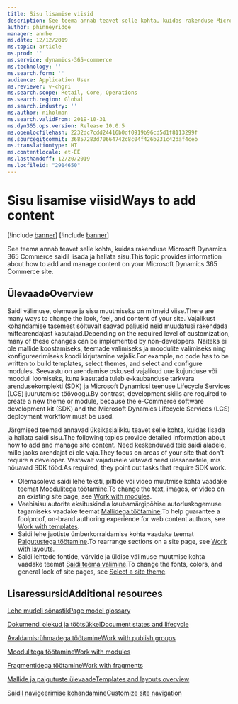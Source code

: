 ```yaml
---
title: Sisu lisamise viisid
description: See teema annab teavet selle kohta, kuidas rakenduse Microsoft Dynamics 365 Commerce saidil lisada ja hallata sisu.
author: phinneyridge
manager: annbe
ms.date: 12/12/2019
ms.topic: article
ms.prod: ''
ms.service: dynamics-365-commerce
ms.technology: ''
ms.search.form: ''
audience: Application User
ms.reviewer: v-chgri
ms.search.scope: Retail, Core, Operations
ms.search.region: Global
ms.search.industry: ''
ms.author: niholman
ms.search.validFrom: 2019-10-31
ms.dyn365.ops.version: Release 10.0.5
ms.openlocfilehash: 2232dc7cdd24416b0df0919b96cd5d1f8113299f
ms.sourcegitcommit: 36857283d70664742c8c04f426b231c42daf4ceb
ms.translationtype: HT
ms.contentlocale: et-EE
ms.lasthandoff: 12/20/2019
ms.locfileid: "2914650"
---
```

# <a name="ways-to-add-content"></a><span data-ttu-id="adb84-103">Sisu lisamise viisid</span><span class="sxs-lookup"><span data-stu-id="adb84-103">Ways to add content</span></span>

[!include [banner](includes/preview-banner.md)]
[!include [banner](includes/banner.md)]

<span data-ttu-id="adb84-104">See teema annab teavet selle kohta, kuidas rakenduse Microsoft Dynamics 365 Commerce saidil lisada ja hallata sisu.</span><span class="sxs-lookup"><span data-stu-id="adb84-104">This topic provides information about how to add and manage content on your Microsoft Dynamics 365 Commerce site.</span></span>

## <a name="overview"></a><span data-ttu-id="adb84-105">Ülevaade</span><span class="sxs-lookup"><span data-stu-id="adb84-105">Overview</span></span>

<span data-ttu-id="adb84-106">Saidi välimuse, olemuse ja sisu muutmiseks on mitmeid viise.</span><span class="sxs-lookup"><span data-stu-id="adb84-106">There are many ways to change the look, feel, and content of your site.</span></span> <span data-ttu-id="adb84-107">Vajalikust kohandamise tasemest sõltuvalt saavad paljusid neid muudatusi rakendada mittearendajast kasutajad.</span><span class="sxs-lookup"><span data-stu-id="adb84-107">Depending on the required level of customization, many of these changes can be implemented by non-developers.</span></span> <span data-ttu-id="adb84-108">Näiteks ei ole mallide koostamiseks, teemade valimiseks ja moodulite valimiseks ning konfigureerimiseks koodi kirjutamine vajalik.</span><span class="sxs-lookup"><span data-stu-id="adb84-108">For example, no code has to be written to build templates, select themes, and select and configure modules.</span></span> <span data-ttu-id="adb84-109">Seevastu on arendamise oskused vajalikud uue kujunduse või mooduli loomiseks, kuna kasutada tuleb e-kaubanduse tarkvara arendusekomplekti (SDK) ja Microsoft Dynamicsi teenuse Lifecycle Services (LCS) juurutamise töövoogu.</span><span class="sxs-lookup"><span data-stu-id="adb84-109">By contrast, development skills are required to create a new theme or module, because the e-Commerce software development kit (SDK) and the Microsoft Dynamics Lifecycle Services (LCS) deployment workflow must be used.</span></span>

<span data-ttu-id="adb84-110">Järgmised teemad annavad üksikasjalikku teavet selle kohta, kuidas lisada ja hallata saidi sisu.</span><span class="sxs-lookup"><span data-stu-id="adb84-110">The following topics provide detailed information about how to add and manage site content.</span></span> <span data-ttu-id="adb84-111">Need keskenduvad teie saidi aladele, mille jaoks arendajat ei ole vaja.</span><span class="sxs-lookup"><span data-stu-id="adb84-111">They focus on areas of your site that don't require a developer.</span></span> <span data-ttu-id="adb84-112">Vastavalt vajadusele viitavad need ülesannetele, mis nõuavad SDK tööd.</span><span class="sxs-lookup"><span data-stu-id="adb84-112">As required, they point out tasks that require SDK work.</span></span>

- <span data-ttu-id="adb84-113">Olemasoleva saidi lehe teksti, piltide või video muutmise kohta vaadake teemat [Moodulitega töötamine](work-with-modules.md).</span><span class="sxs-lookup"><span data-stu-id="adb84-113">To change the text, images, or video on an existing site page, see [Work with modules](work-with-modules.md).</span></span>
- <span data-ttu-id="adb84-114">Veebisisu autorite eksituskindla kaubamärgipõhise autorluskogemuse tagamiseks vaadake teemat [Mallidega töötamine](work-with-templates.md).</span><span class="sxs-lookup"><span data-stu-id="adb84-114">To help guarantee a foolproof, on-brand authoring experience for web content authors, see [Work with templates](work-with-templates.md).</span></span>
- <span data-ttu-id="adb84-115">Saidi lehe jaotiste ümberkorraldamise kohta vaadake teemat [Paigutustega töötamine](work-with-layouts.md).</span><span class="sxs-lookup"><span data-stu-id="adb84-115">To rearrange sections on a site page, see [Work with layouts](work-with-layouts.md).</span></span>
- <span data-ttu-id="adb84-116">Saidi lehtede fontide, värvide ja üldise välimuse muutmise kohta vaadake teemat [Saidi teema valimine](select-site-theme.md).</span><span class="sxs-lookup"><span data-stu-id="adb84-116">To change the fonts, colors, and general look of site pages, see [Select a site theme](select-site-theme.md).</span></span>

## <a name="additional-resources"></a><span data-ttu-id="adb84-117">Lisaressursid</span><span class="sxs-lookup"><span data-stu-id="adb84-117">Additional resources</span></span>

[<span data-ttu-id="adb84-118">Lehe mudeli sõnastik</span><span class="sxs-lookup"><span data-stu-id="adb84-118">Page model glossary</span></span>](page-elements-overview.md)

[<span data-ttu-id="adb84-119">Dokumendi olekud ja töötsükkel</span><span class="sxs-lookup"><span data-stu-id="adb84-119">Document states and lifecycle</span></span>](document-states-overview.md)

[<span data-ttu-id="adb84-120">Avaldamisrühmadega töötamine</span><span class="sxs-lookup"><span data-stu-id="adb84-120">Work with publish groups</span></span>](publish-groups.md)

[<span data-ttu-id="adb84-121">Moodulitega töötamine</span><span class="sxs-lookup"><span data-stu-id="adb84-121">Work with modules</span></span>](work-with-modules.md)

[<span data-ttu-id="adb84-122">Fragmentidega töötamine</span><span class="sxs-lookup"><span data-stu-id="adb84-122">Work with fragments</span></span>](work-with-fragments.md)

[<span data-ttu-id="adb84-123">Mallide ja paigutuste ülevaade</span><span class="sxs-lookup"><span data-stu-id="adb84-123">Templates and layouts overview</span></span>](templates-layouts-overview.md)

[<span data-ttu-id="adb84-124">Saidil navigeerimise kohandamine</span><span class="sxs-lookup"><span data-stu-id="adb84-124">Customize site navigation</span></span>](customize-site-navigation.md)
